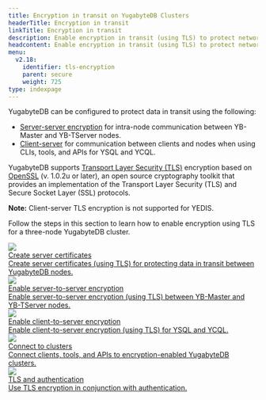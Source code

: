 ```yaml
---
title: Encryption in transit on YugabyteDB Clusters
headerTitle: Encryption in transit
linkTitle: Encryption in transit
description: Enable encryption in transit (using TLS) to protect network communication.
headcontent: Enable encryption in transit (using TLS) to protect network communication.
menu:
  v2.18:
    identifier: tls-encryption
    parent: secure
    weight: 725
type: indexpage
---
```


YugabyteDB can be configured to protect data in transit using the following:

- [Server-server encryption](./server-to-server/) for intra-node communication between YB-Master and YB-TServer nodes.
- [Client-server](./client-to-server/) for communication between clients and nodes when using CLIs, tools, and APIs for YSQL and YCQL.

YugabyteDB supports [Transport Layer Security (TLS)](https://en.wikipedia.org/wiki/Transport_Layer_Security) encryption based on [OpenSSL](https://www.openssl.org) (v. 1.0.2u or later), an open source cryptography toolkit that provides an implementation of the Transport Layer Security (TLS) and Secure Socket Layer (SSL) protocols.

**Note:** Client-server TLS encryption is not supported for YEDIS.

Follow the steps in this section to learn how to enable encryption using TLS for a three-node YugabyteDB cluster.

<div class="row">

  <div class="col-12 col-md-6 col-lg-12 col-xl-6">
    <a class="section-link icon-offset" href="server-certificates/">
      <div class="head">
        <img class="icon" src="/images/section_icons/secure/tls-encryption/prepare-nodes.png" aria-hidden="true" />
        <div class="title">Create server certificates</div>
      </div>
      <div class="body">
          Create server certificates (using TLS) for protecting data in transit between YugabyteDB nodes.
      </div>
    </a>
  </div>

<!--
  <div class="col-12 col-md-6 col-lg-12 col-xl-6">
    <a class="section-link icon-offset" href="client-certificates/">
      <div class="head">
        <img class="icon" src="/images/section_icons/secure/tls-encryption/prepare-nodes.png" aria-hidden="true" />
        <div class="title">Create client certificates</div>
      </div>
      <div class="body">
          Create self-signed certificates to connect clients to YugabyteDB clusters.
      </div>
    </a>
  </div>
-->

  <div class="col-12 col-md-6 col-lg-12 col-xl-6">
    <a class="section-link icon-offset" href="server-to-server/">
      <div class="head">
        <img class="icon" src="/images/section_icons/secure/tls-encryption/server-to-server.png" aria-hidden="true" />
        <div class="title">Enable server-to-server encryption</div>
      </div>
      <div class="body">
          Enable server-to-server encryption (using TLS) between YB-Master and YB-TServer nodes.
      </div>
    </a>
  </div>

  <div class="col-12 col-md-6 col-lg-12 col-xl-6">
    <a class="section-link icon-offset" href="client-to-server/">
      <div class="head">
        <img class="icon" src="/images/section_icons/secure/tls-encryption/client-to-server.png" aria-hidden="true" />
        <div class="title">Enable client-to-server encryption</div>
      </div>
      <div class="body">
          Enable client-to-server encryption (using TLS) for YSQL and YCQL.
      </div>
    </a>
  </div>

  <div class="col-12 col-md-6 col-lg-12 col-xl-6">
    <a class="section-link icon-offset" href="connect-to-cluster/">
      <div class="head">
        <img class="icon" src="/images/section_icons/secure/tls-encryption/connect-to-cluster.png" aria-hidden="true" />
        <div class="title">Connect to clusters</div>
      </div>
      <div class="body">
          Connect clients, tools, and APIs to encryption-enabled YugabyteDB clusters.
      </div>
    </a>
  </div>

  <div class="col-12 col-md-6 col-lg-12 col-xl-6">
    <a class="section-link icon-offset" href="tls-authentication/">
      <div class="head">
        <img class="icon" src="/images/section_icons/secure/authentication.png" aria-hidden="true" />
        <div class="title">TLS and authentication</div>
      </div>
      <div class="body">
          Use TLS encryption in conjunction with authentication.
      </div>
    </a>
  </div>

</div>
